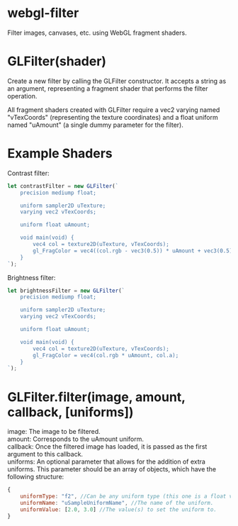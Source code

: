 # webgl-filter
 Filter images, canvases, etc. using WebGL fragment shaders.

# GLFilter(shader)
 Create a new filter by calling the GLFilter constructor. It accepts a string as an argument, representing a fragment shader that performs the filter operation.

 All fragment shaders created with GLFilter require a vec2 varying named "vTexCoords" (representing the texture coordinates) and a float uniform named "uAmount" (a single dummy parameter for the filter). 

# Example Shaders
Contrast filter:
```js
let contrastFilter = new GLFilter(`
    precision mediump float;

    uniform sampler2D uTexture;
    varying vec2 vTexCoords;

    uniform float uAmount;

    void main(void) {
        vec4 col = texture2D(uTexture, vTexCoords);
        gl_FragColor = vec4((col.rgb - vec3(0.5)) * uAmount + vec3(0.5), col.a);
    }
`);
```
Brightness filter:
```js
let brightnessFilter = new GLFilter(`
    precision mediump float;

    uniform sampler2D uTexture;
    varying vec2 vTexCoords;

    uniform float uAmount;

    void main(void) {
        vec4 col = texture2D(uTexture, vTexCoords);
        gl_FragColor = vec4(col.rgb * uAmount, col.a);
    }
`);
```

# GLFilter.filter(image, amount, callback, [uniforms])
 image: The image to be filtered.  
 amount: Corresponds to the uAmount uniform.  
 callback: Once the filtered image has loaded, it is passed as the first argument to this callback.  
 uniforms: An optional parameter that allows for the addition of extra uniforms. This parameter should be an array of objects, which have the following structure:
 ```js
 {
     uniformType: "f2", //Can be any uniform type (this one is a float vec2).
     uniformName: "uSampleUniformName", //The name of the uniform.
     uniformValue: [2.0, 3.0] //The value(s) to set the uniform to.
 }
 ```